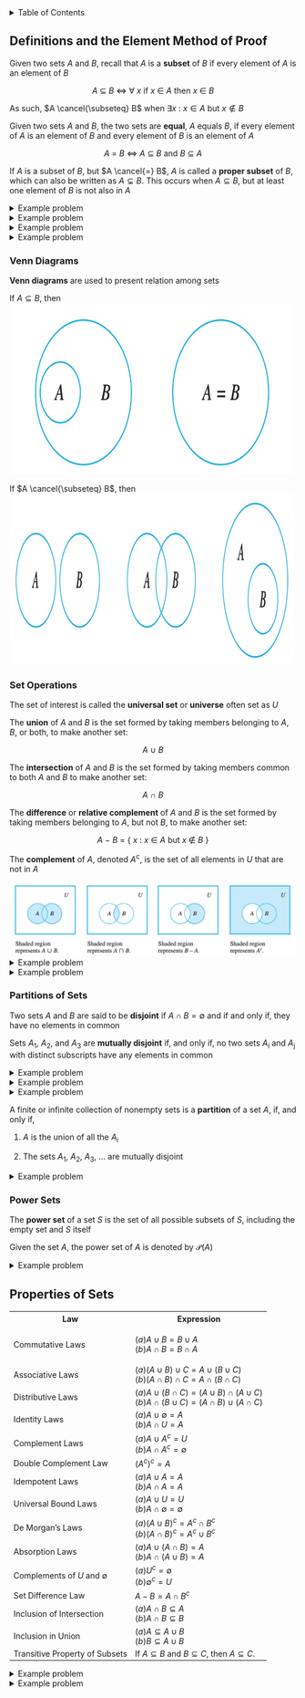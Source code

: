 <details>
<summary>Table of Contents</summary>
<ol>
  <li>
    <a href='#definitions-and-the-element-method-of-proof'>Definitions and the Element Method of Proof</a>
  </li>
</ol>
</details>

## Definitions and the Element Method of Proof
Given two sets $A$ and $B$, recall that $A$ is a <strong>subset</strong> of $B$ if every element of $A$ is an element of $B$

<div align="center">

$A$ $\subseteq$ $B$ $\iff$ $\forall$ $x$ if $x$ $\in$ $A$ then $x$ $\in$ $B$
</div>

As such, $A \cancel{\subseteq} B$ when $\exists x$ : $x \in A$ but $x \notin B$

Given two sets $A$ and $B$, the two sets are <strong>equal</strong>, $A$ equals $B$, if every element of $A$ is an element of $B$ and every element of $B$ is an element of $A$

<div align="center">

$A$ $=$ $B$ $\iff$ $A$ $\subseteq$ $B$ and $B$ $\subseteq$ $A$
</div>

If $A$ is a subset of $B$, but $A \cancel{=} B$, $A$ is called a <strong>proper subset</strong> of $B$, which can also be written as $A \subsetneq B$. This occurs when $A \subseteq B$, but at least one element of $B$ is not also in $A$

<details>
    <summary>Example problem</summary>

Let the universal set be $\mathbb{R}$, the set of all real numbers, and let $A = \{x \in \mathbb{R} | -3 \leq x \leq 0\}, B = \{x \in \mathbb{R} | -1 < x < 2\}, and C = \{x \in \mathbb{R} | 6 < x \leq 8\}$. Find each of the following:

<ol type="a">
  <li>

  $A \cup B$</li>
  <li>

  $A \cap B$</li>
  <li>

  $A$<sup>c</sup></li>
  <li>

  $A \cup C$</li>
  <li>

  $A \cap C$</li>
  <li>

  $B$<sup>c</sup></li>
  <li>

  $A$<sup>c</sup> $\cap B$<sup>c</sup></li>
  <li>

  $A$<sup>c</sup> $\cup B$<sup>c</sup></li>
  <li>

  $(A \cap B)$<sup>c</sup></li>
  <li>

  $(A \cup B)$<sup>c</sup></li>
</ol>
<ul>  
  <details>
    <summary>Solution</summary>

<ol type="a">
  <li>

  $A \cup B$ = $\{ x \in \mathbb{R} | -3 \leq x < 2\}$</li>
  <li>

  $A \cap B$ = $\{ x \in \mathbb{R} | -1 < x \leq 0\}$</li>
  <li>

  $A$<sup>c</sup> = $\{ x \in \mathbb{R} | x < 3$ or $x > 0$</li>
  <li>

  $A \cup C$ = $\{ x \in \mathbb{R} | -3 \leq x \leq 0$ or $6 < x \leq 8\}$</li>
  <li>

  $A \cap C$ = $\emptyset$</li>
  <li>

  $B$<sup>c</sup> = $\{ x \in \mathbb{R} | x \geq 2$ or $x \leq -1\}$</li>
  <li>

  $A$<sup>c</sup> $\cap B$<sup>c</sup> = $\{ x \in \mathbb{R} | x < -3$ or $x \geq 2\}$</li>
  <li>

  $A$<sup>c</sup> $\cup B$<sup>c</sup> = $\{ x \in \mathbb{R} | -1 \geq x$ or $x > 0\}$</li>
  <li>

  $(A \cap B)$<sup>c</sup> $\{ x \in \mathbb{R} | x \leq 1$ or $x > 0\}$</li>
  <li>

  $(A \cup B)$<sup>c</sup> $\{ x \in \mathbb{R} | -3 > x$ or $x \geq 2\}$</li>
</ol>
</details>
</ul>  
</details>

<details>
    <summary>Example problem</summary>

Let $S$ be the set of all strings of 0's and 1's of length 4, and let $A$ and $B$ be the following subsets of $S$

<div align="center">

$A = \{$ 1000, 1101, 0101, 1100 $\}$ and $B = \{$ 0110, 1001, 1100, 0011 $\}$
</div> 

Find each of the following:

<ol type="a">
  <li>

  $A \cap B$</li>
  <li>

  $A \cup B$</li>
  <li>

  $A - B$</li>
  <li>

  $B - A$</li>
</ol>
<ul>  
  <details>
    <summary>Solution</summary>

<ol type="a">
  <li>

  $A \cap B = \{$ 1100 $\}$</li>
  <li>

  $A \cup B = \{$ 1000, 1101, 0101, 1100, 0110, 1001, 0011 $\}$</li>
  <li>

  $A - B = \{$ 1000 1101, 0101 $\}$</li>
  <li>

  $B - A = \{$ 0110, 1001, 0011 $\}$</li>
</ol>
</details>
</ul>  
</details>

<details>
    <summary>Example problem</summary>

Let $A = \{a, b, c\}, B = \{b, c, d\}, C = \{b, c, e\}$

<ol type="a">
  <li>

  Find $A \cup (B \cap C), (A \cup B) \cap C,$ and $(A \cup B) \cap (A \cup C)$</li>
  <li>

  Find $A \cap (B \cup C), (A \cap B) \cup C,$ and $(A \cap B) \cup (A \cap C)$</li>
  <li>

  Find $(A - B) - C$ and $A - (B - C)$</li>
</ol>
<ul>  
  <details>
    <summary>Solution</summary>

<ol type="a">
  <li>

  $A \cup (B \cap C) = A \cup \{b, c\} = \{a, b, c\}$<br />
  $A \cup (B \cap C) = \{a, b, c, d\} \cap C = \{b, c\}$<br />
  $(A \cup B) \cap (A \cup C) = \{a, b, c, d\} \cup \{a, b, c, e\} = \{a, b, c\}$</li>
  <li>

  $A \cap (B \cup C) = A \cap \{b, c, d, e\} = \{b, c\}$<br />
  $(A \cap B) \cup C = \{b, c\} \cup C = \{b, c, e\}$<br />
  $(A \cap B) \cup (A \cap C) = \{b, c\} \cup \{b, c\} = \{b, c\}$</li>
  <li>

  $(A - B) - C = \{a\} - \{b, c, e\} = \{a\}$<br />
  $A - (B - C) = \{a, b, c\} - \{d\} = \{a, b, c\}$</li>
</ol>
</details>
</ul>  
</details>

<details>
    <summary>Example problem</summary>

Let $B$<sub>i</sub> $ = \{x \in \mathbb{R} | 0 \leq x \leq i\}$ for each integer $i = 1, 2, 3, 4$

<ol type="a">
  <li>

  Find $B$<sub>1</sub> $\cup B$<sub>2</sub> $\cup B$<sub>3</sub> $\cup B$<sub>4</sub></li>
  <li>

  Find $B$<sub>1</sub> $\cap B$<sub>2</sub> $\cap B$<sub>3</sub> $\cap B$<sub>4</sub></li>
  <li>

  Find $(A - B) - C$ and $A - (B - C)$</li>
</ol>
<ul>  
  <details>
    <summary>Solution</summary>

<ol type="a">
  <li>

  $A \cup (B \cap C) = A \cup \{b, c\} = \{a, b, c\}$<br />
  $A \cup (B \cap C) = \{a, b, c, d\} \cap C = \{b, c\}$<br />
  $(A \cup B) \cap (A \cup C) = \{a, b, c, d\} \cup \{a, b, c, e\} = \{a, b, c\}$</li>
  <li>

  $A \cap (B \cup C) = A \cap \{b, c, d, e\} = \{b, c\}$<br />
  $(A \cap B) \cup C = \{b, c\} \cup C = \{b, c, e\}$<br />
  $(A \cap B) \cup (A \cap C) = \{b, c\} \cup \{b, c\} = \{b, c\}$</li>
  <li>

  $(A - B) - C = \{a\} - \{b, c, e\} = \{a\}$<br />
  $A - (B - C) = \{a, b, c\} - \{d\} = \{a, b, c\}$</li>
</ol>
</details>
</ul>  
</details>

### Venn Diagrams
<strong>Venn diagrams</strong> are used to present relation among sets

If $A \subseteq B$, then
<img width=500px, height=300px, src="Images/Diagrams/Diagram 1.png" alt="Diagram 1">

If $A \cancel{\subseteq} B$, then
<img width=500px, height=300px, src="Images/Diagrams/Diagram 2.png" alt="Diagram 2">

### Set Operations
The set of interest is called the <strong>universal set</strong> or <strong>universe</strong> often set as $U$

The <strong>union</strong> of $A$ and $B$ is the set formed by taking members belonging to $A$, $B$, or both, to make another set:

<div align="center">

$A$ $\cup$ $B$
</div>

The <strong>intersection</strong> of $A$ and $B$ is the set formed by taking members common to both $A$ and $B$ to make another set:

<div align="center">

$A$ $\cap$ $B$
</div>

The <strong>difference</strong> or <strong>relative complement</strong> of $A$ and $B$ is the set formed by taking members belonging to $A$, but not $B$, to make another set:

<div align="center">

$A$ $-$ $B$ = { $x$ : $x$ $\in$ $A$ but $x$ $\notin$ $B$ }
</div>

The <strong>complement</strong> of $A$, denoted $A$<sup>c</sup>, is the set of all elements in $U$ that are not in $A$

<img src="Images/Diagrams/Diagram 3.png" alt="Diagram 3">

<details>
    <summary>Example problem</summary>

Let $U = \{1, 2, 3, 4, 5, 6, 7\}$ be the universal set containing $A = \{1, 3, 5, 7\}$ and $B = \{4, 5, 6, 7\}$. Then find

<ol type="a">
  <li>

  $A \cup B$</li>
  <li>

  $A \cap B$</li>
  <li>

  $A - B$</li>
  <li>

  $B - A$</li>
  <li>

  $A$<sup>c</sup></li>
  <li>

  $B$<sup>c</sup></li>
  <li>

  $(A \cup B)$<sup>c</sup></li>
  <li>

  $(A \cap B)$<sup>c</sup></li>
  <li>

  $A$<sup>c</sup> $\cap B$<sup>c</sup></li>
  <li>

  $A$<sup>c</sup> $\cup B$<sup>c</sup></li>
</ol>
<ul>  
  <details>
    <summary>Solution</summary>

<img src="Images/Example Problems/Problem 1A.png" alt="Problem 1A">
</details>
</ul>  
</details>

<details>
    <summary>Example problem</summary>

Let $A = \{1, 3, 5, 7, 9\}$, $B = \{3, 6, 9\}$, and $C = \{2, 4, 6, 8\}$. Find each of the following

<ol type="a">
  <li>

  $A \cup B$</li>
  <li>

  $A \cap B$</li>
  <li>

  $A \cup C$</li>
  <li>

  $A \cap C$</li>
  <li>

  $A - B$</li>
  <li>

  $B - A$</li>
  <li>

  $B \cup C$</li>
  <li>

  $B \cap C$</li>
</ol>
<ul>  
  <details>
    <summary>Solution</summary>

<img src="Images/Example Problems/Problem 2A.png" alt="Problem 2A">
</details>
</ul>  
</details>

### Partitions of Sets
Two sets $A$ and $B$ are said to be <strong>disjoint</strong> if $A \cap B = \emptyset$ and if and only if, they have no elements in common

Sets $A$<sub>1</sub>, $A$<sub>2</sub>, and $A$<sub>3</sub> are <strong>mutually disjoint</strong> if, and only if, no two sets $A$<sub>i</sub> and $A$<sub>j</sub> with distinct subscripts have any elements in common

<details>
    <summary>Example problem</summary>

Let $B$<sub>i</sub> $ = \{x \in \mathbb{R} | 0 \leq x \leq i\}$ for each integer $i = 1, 2, 3, 4$

<ol type="a">
  <li>

  Find $B$<sub>1</sub> $ \cup B$<sub>2</sub> $ \cup B$<sub>3</sub> $\cup B$<sub>4</sub></li>
  <li>

  Find $B$<sub>1</sub> $\cap B$<sub>2</sub> $\cap B$<sub>3</sub> $\cap B$<sub>4</sub></li>
</ol>
<ul>  
  <details>
    <summary>Solution</summary>

<ol type="a">
  <li>

  $B$<sub>1</sub> $ \cup B$<sub>2</sub> $ \cup B$<sub>3</sub> $\cup B$<sub>4</sub> $ = [0, 4]$</li>
  <li>

  $B$<sub>1</sub> $\cap B$<sub>2</sub> $\cap B$<sub>3</sub> $\cap B$<sub>4</sub> $ = [0, 1]$</li>
</ol>
None of the sets are disjoint because each set contains the real numbers ranging from [0, 1]
</details>
</ul>  
</details>

<details>
    <summary>Example problem</summary>

Let $V$<sub>i</sub> $ = \{x \in \mathbb{R} | -1 / i \leq x \leq 1/i\} = [-1/i, 1/i]$ for each positive integer $i$. Find each of the following:

<ol type="a">
  <li>

  $\bigcup_{i=1}^{4} V_i =$</li>
  <li>

  $\bigcap_{i=1}^{4} V_i =$</li>
  <li>

  Are $V$<sub>1</sub>, $V$<sub>2</sub>, $V$<sub>3</sub>, ... mutually disjoint?</li>
  <li>

  $\bigcup_{i=1}^{n} V_i = \\$</li>
  <li>

  $\bigcap_{i=1}^{n} V_i = \\$</li>
  <li>

  $\bigcup_{i=1}^{\infty} V_i = \\$</li>
  <li>

  $\bigcap_{i=1}^{\infty} V_i =$</li>
</ol>
<ul>  
  <details>
    <summary>Solution</summary>

<ol type="a">
  <li>

  $\bigcup_{i=1}^{4} V_i = [-1, 1]$</li>
  <li>

  $\bigcap_{i=1}^{4} V_i = [-1/4, 1/4]$</li>
  <li>The sets are not mutually disjoint because no two of the sets are disjoint</li>
  <li>

  $\bigcup_{i=1}^{n} V_i = [-1, 1]$</li>
  <li>

  $\bigcap_{i=1}^{n} V_i = [-1/n, 1/n]$</li>
  <li>

  $\bigcup_{i=1}^{\infty} V_i = [-1, 1]$</li>
  <li>

  $\bigcap_{i=1}^{\infty} V_i = (0)$</li>
</ol>
</details>
</ul>  
</details>

<details>
    <summary>Example problem</summary>

Let $V$<sub>i</sub> $ = \{x \in \mathbb{R} | 1 \leq x \leq 1 + 1/i\} = [1, 1 + 1/i]$ for each positive integer $i$. Find each of the following:

<ol type="a">
  <li>

  $\bigcup_{i=1}^{7} R_i =$</li>
  <li>

  $\bigcap_{i=1}^{4} R_i =$</li>
  <li>

  Are $R$<sub>1</sub>, $R$<sub>2</sub>, $R$<sub>3</sub>, ... mutually disjoint?</li>
  <li>

  $\bigcup_{i=1}^{n} R_i = \\$</li>
  <li>

  $\bigcap_{i=1}^{n} R_i = \\$</li>
  <li>

  $\bigcup_{i=1}^{\infty} R_i = \\$</li>
  <li>

  $\bigcap_{i=1}^{\infty} R_i =$</li>
</ol>
<ul>  
  <details>
    <summary>Solution</summary>

<ol type="a">
  <li>

  $\bigcup_{i=1}^{4} V_i = [-1, 1] = [1, 2]$</li>
  <li>

  $\bigcap_{i=1}^{4} V_i = [-1/4, 1/4] = [1, 8/7]$</li>
  <li>The sets are not mutually disjoint because no two of the sets are disjoint</li>
  <li>

  $\bigcup_{i=1}^{n} V_i = [1, 2]$</li>
  <li>

  $\bigcap_{i=1}^{n} V_i = [1, 1 + 1/n]$</li>
  <li>

  $\bigcup_{i=1}^{\infty} V_i = [-1, 2]$</li>
  <li>

  $\bigcap_{i=1}^{\infty} V_i = [1, 1]$</li>
</ol>
</details>
</ul>  
</details>

A finite or infinite collection of nonempty sets is a <strong>partition</strong> of a set $A$, if, and only if,
<ol>
  <li>

  $A$ is the union of all the $A$<sub>i</sub></li>
  <li>
  
  The sets $A$<sub>1</sub>, $A$<sub>2</sub>, $A$<sub>3</sub>, ... are mutually disjoint</li>
</ol>  

<details>
    <summary>Example problem</summary>
<ol type="a">
  <li>

  Is $\{\{a, d, e\}, \{b, c\}, \{d, f\}\}$ a partition of $\{a, b, c, d, e, f\}$</li>
  <li>

  Is $\{\{w, x, v\}, \{u y q\}, \{p, z\}\}$ a partition of $\{p, q, u, v, w, x, y, z\}$</li>
  <li>

  Is $\{\{5, 4\}, \{7, 2\}, \{1, 3, 4\}, \{6, 8\}\}$ a partition of $\{\{1, 2, 3, 4, 5, 6, 7, 8\}\}$</li>
  <li>
  
  Is $\{\{3, 7, 8\}, \{2, 9\}, \{1, 4, 5\}\}$ a partition of $\{1, 2, 3, 4, 5, 6, 7, 8, 9\}$</li>
  <li>

  is $\{\{1, 5\}, \{4, 7\}, \{2, 8, 6, 3\}\}$ a partition of $\{1, 2, 3, 4, 5, 6, 7, 8\}$</li>
  <li>

  $\bigcup_{i=1}^{\infty} R_i = \\$</li>
  <li>

  $\bigcap_{i=1}^{\infty} R_i =$</li>
</ol>
<ul>  
  <details>
    <summary>Solution</summary>

<ol type="a">
  <li>It is not a partition because the sets are not mutually disjoint</li>
  <li>Yes it is partition</li>
  <li>The sets are not mutually disjoint because no two of the sets are disjoint</li>
  <li>It is not a partition because the sets are not mutually disjoint</li>
  <li>It is not a partition because the element 6 is not a member of any of the other sets</li>
  <li>Yes</li>
</ol>
</details>
</ul>  
</details>

### Power Sets
The <strong>power set</strong> of a set $S$ is the set of all possible subsets of $S$, including the empty set and $S$ itself

Given the set $A$, the power set of $A$ is denoted by $\mathcal{P}(A)$

<details>
    <summary>Example problem</summary>

Let $X = \{a, b, c\}$. Define a relation $J$ on $\mathcal{P}(X)$ as follows:<br /><br />
For all sets $A$ and $B$ in $\mathcal{P}(X)$,<br />$A J B \iff A \cap B \cancel{=} \emptyset$

<ol type="a">
  <li>
  
  Is $\{a\} J \{c\}$</li>
  <li>
  
  Is $\{a, b\} J \{b, c\}$</li>
  <li>
  
  Is $\{a, b\} J \{a, b, c\}$</li>
</ol>  
<ul>  
  <details>
    <summary>Solution</summary>

<ol type="a">
  <li>No</li>
  <li>Yes</li>
  <li>Yes</li> 
</ol>
</details>
</ul>  
</details>

## Properties of Sets
<body>
    <table>
        <tr>
            <th>Law</th>
            <th>Expression</th>
        </tr>
        <tr>
            <td>Commutative Laws</td>
            <td>

$(a) A \cup B = B \cup A$<br />
$(b) A \cap B = B \cap A$
            </td>
        </tr>
        <tr>
            <td>Associative Laws</td>
            <td>
                $(a) (A \cup B) \cup C = A \cup (B \cup C)$ <br>
                $(b) (A \cap B) \cap C = A \cap (B \cap C)$
            </td>
        </tr>
        <tr>
            <td>Distributive Laws</td>
            <td>
                $(a) A \cup (B \cap C) = (A \cup B) \cap (A \cup C)$<br>
                $(b) A \cap (B \cup C) = (A \cap B) \cup (A \cap C)$
            </td>
        </tr>
        <tr>
            <td>Identity Laws</td>
            <td>
                $(a) A \cup \emptyset = A$<br>
                $(b) A \cap U = A$
            </td>
        </tr>
        <tr>
            <td>Complement Laws</td>
            <td>
                $(a) A \cup A^c = U$<br>
                $(b) A \cap A^c = \emptyset$
            </td>
        </tr>
        <tr>
            <td>Double Complement Law</td>
            <td>$(A^c)^c = A$</td>
        </tr>
        <tr>
            <td>Idempotent Laws</td>
            <td>
                $(a) A \cup A = A$<br>
                $(b) A \cap A = A$
            </td>
        </tr>
        <tr>
            <td>Universal Bound Laws</td>
            <td>
                $(a) A \cup U = U$<br>
                $(b) A \cap \emptyset = \emptyset$
            </td>
        </tr>
        <tr>
            <td>De Morgan’s Laws</td>
            <td>
                $(a) (A \cup B)^c = A^c \cap B^c$ <br>
                $(b) (A \cap B)^c = A^c \cup B^c$
            </td>
        </tr>
        <tr>
            <td>Absorption Laws</td>
            <td>
                $(a) A \cup (A \cap B) = A$<br>
                $(b) A \cap (A \cup B) = A$
            </td>
        </tr>
        <tr>
            <td>Complements of $U$ and $\emptyset$</td>
            <td>
                $(a) U^c = \emptyset$<br>
                $(b) \emptyset^c = U$
            </td>
        </tr>
        <tr>
            <td>Set Difference Law</td>
            <td>$A - B = A \cap B^c$</td>
        </tr>
        <tr>
            <td>Inclusion of Intersection</td>
            <td>
                $(a) A \cap B \subseteq A$<br>
                $(b) A \cap B \subseteq B$
            </td>
        </tr>
        <tr>
            <td>Inclusion in Union</td>
            <td>
                $(a) A \subseteq A \cup B$<br>
                $(b) B \subseteq A \cup B$
            </td>
        </tr>
        <tr>
            <td>Transitive Property of Subsets</td>
            <td>If $A \subseteq B$ and $B \subseteq C$, then $A \subseteq C$.</td>
        </tr>
    </table>
</body>

<details>
    <summary>Example problem</summary>

Prove that $(A - B) \cap (C - B) \subseteq (A \cap C) - B$
<ul>  
  <details>
    <summary>Solution</summary>

$x \in A - B$ and $x \in C - B \quad$ By definition of intersection<br />
$(A \cap B^c) \cap (C \cap B^c) \quad$ By Set Difference Law<br />
Thus, $x \in A \cap C$ and $x \notin B$ by 
</details>
</ul>  
</details>

<details>
    <summary>Example problem</summary>

Prove that $(A \cap C) - B \subseteq (A - B) \cap (C - B)$
<ul>  
  <details>
    <summary>Solution</summary>

$x \in A \cap C$ and $x \notin B$ By definition of set difference<br />
Thus, bu definition of intersection, $x \in A$ and $x \in C$, and, in addition, $x \notin B$<br />
Hence, both $x \in A$ and $x \in B$ and also $x \in C$ and $x \notin B$<br />
So by definition of set difference, $x \in A - B$ and $x \in C - B$<br />
By definition of intersection, $x \in (A - B) \cap (C - B) \quad$<br />
Hence, $(A \cap C) - B \subseteq (A - B) \cap (C - B) \quad$ by definition of subset</details>
</ul>  
</details>
